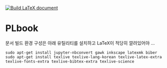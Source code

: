 [![Build LaTeX document](https://github.com/hnu-pl/PLbook/actions/workflows/makefile.yml/badge.svg)](https://github.com/hnu-pl/PLbook/actions/workflows/makefile.yml)
# PLbook
문서 빌드 환경 구성은 아래 유틸리티를 설치하고 LaTeX이 적당히 깔려있어야 ...
```
sudo apt-get install jupyter-nbconvert gawk inkscape latexmk biber
sudo apt-get install texlive texlive-lang-korean texlive-latex-extra texlive-fonts-extra texlive-bibtex-extra texlive-science
```
